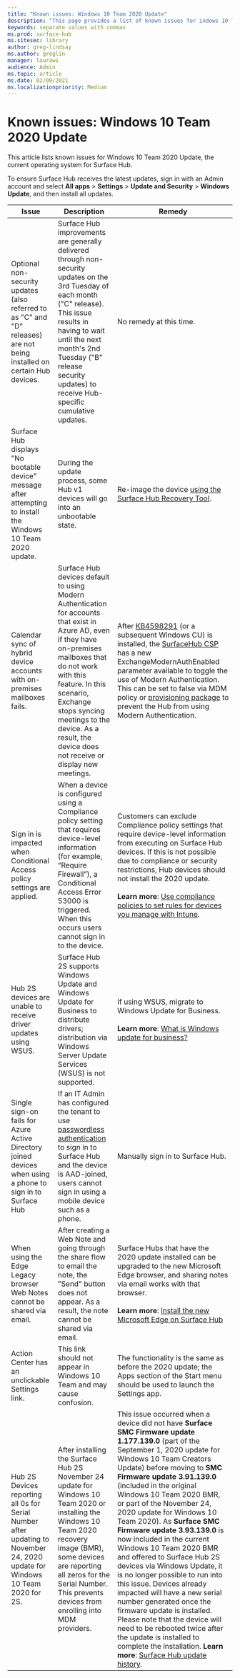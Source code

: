 ```yaml
---
title: "Known issues: Windows 10 Team 2020 Update"
description: "This page provides a list of known issues for indows 10 Team 2020 Update."
keywords: separate values with commas
ms.prod: surface-hub
ms.sitesec: library
author: greg-lindsay
ms.author: greglin
manager: laurawi
audience: Admin
ms.topic: article
ms.date: 02/09/2021
ms.localizationpriority: Medium
---
```

# Known issues: Windows 10 Team 2020 Update 

This article lists known issues for Windows 10 Team 2020 Update, the current operating system for Surface Hub.

To ensure Surface Hub receives the latest updates, sign in with an Admin account and select **All apps** > **Settings** > **Update and Security** > **Windows Update**, and then install all updates.




| Issue                                                                                                   | Description                                                                                                                                                                                                                                                                                                                                                                                                                             | Remedy                                                                                                                                                                                                                                                                                                                                                                                                                                                                                                                            |
| ----------------------------------------------------------------------------------------------------------- | ------------------------------------------------------------------------------------------------------------------------------------------------------------------------------------------------------------------------------------------------------------------------------------------------------------------------------------------------------------------------------------------------------------------------------------------- | ------------------------------------------------------------------------------------------------------------------------------------------------------------------------------------------------------------------------------------------------------------------------------------------------------------------------------------------------------------------------------------------------------------------------------------------------------------------------------------------------------------------------------------- |
| Optional non-security updates (also referred to as "C" and "D" releases) are not being installed on certain Hub devices.            | Surface Hub improvements are generally delivered through non-security updates on the 3rd Tuesday of each month ("C" release). This issue results in having to wait until the next month's 2nd Tuesday ("B" release security updates) to receive Hub-specific cumulative updates. | No remedy at this time.                                                                                                                                                                                                                                                                                                                                     |
| Surface Hub displays "No bootable device" message after attempting to install the Windows 10 Team 2020 update.                                                                        | During the update process, some Hub v1 devices will go into an unbootable state.                                                                                                                                                                                                                                       | Re-image the device [using the Surface Hub Recovery Tool](surface-hub-recovery-tool.md).                                                                                                                                                                                                                                                                                                                                                                   |
| Calendar sync of hybrid device accounts with on-premises mailboxes fails.   | Surface Hub devices default to using Modern Authentication for accounts that exist in Azure AD, even if they have on-premises mailboxes that do not work with this feature. In this scenario, Exchange stops syncing meetings to the device. As a result, the device does not receive or display new meetings.                                                                                                    | After [KB4598291](https://support.microsoft.com/help/4598291) (or a subsequent Windows CU) is installed, the [SurfaceHub CSP](https://docs.microsoft.com/windows/client-management/mdm/surfacehub-csp) has a new ExchangeModernAuthEnabled parameter available to toggle the use of Modern Authentication. This can be set to false via MDM policy or [provisioning package](https://download.microsoft.com/download/8/3/F/83FD5089-D14E-42E3-AF7C-6FC36F80D347/ExchangeModernAuthDisabled.ppkg) to prevent the Hub from using Modern Authentication.                                                                                                |
| Sign in is impacted when Conditional Access policy settings are applied.                                    | When a device is configured using a Compliance policy setting that requires device-level information (for example, “Require Firewall”), a Conditional Access Error 53000 is triggered. When this occurs users cannot sign in to the device.                                                                                                                                                                                                 | Customers can exclude Compliance policy settings that require device-level information from executing on Surface Hub devices. If this is not possible due to compliance or security restrictions, Hub devices should not install the 2020 update.<br> <br>**Learn more**: [Use compliance policies to set rules for devices you manage with Intune](https:/docs.microsoft.com/mem/intune/protect/device-compliance-get-started). |
| Hub 2S devices are unable to receive driver updates using WSUS.                                             | Surface Hub 2S supports Windows Update and Windows Update for Business to distribute drivers; distribution via Windows Server Update Services (WSUS) is not supported.                                                                                                                                                                                                                                                                      | If using WSUS, migrate to Windows Update for Business.<br> <br>**Learn more**: [What is Windows update for business?](https://docs.microsoft.com/windows/deployment/update/waas-manage-updates-wufb)                                                                                                                                                                                                                                                                                                                            |
| Single sign-on fails for Azure Active Directory joined devices when using a phone to sign in to Surface Hub | If an IT Admin has configured the tenant to use [passwordless authentication](surface-hub-2s-phone-authenticate.md) to sign in to Surface Hub and the device is AAD-joined, users cannot sign in using a mobile device such as a phone.                                                                                                       | Manually sign in to Surface Hub.                                                                                                                                                                                                                                                                                                                                                                                                                                                                                                      |
| When using the Edge Legacy browser Web Notes cannot be shared via email. | After creating a Web Note and going through the share flow to email the note, the "Send" button does not appear. As a result, the note cannot be shared via email. | Surface Hubs that have the 2020 update installed can be upgraded to the new Microsoft Edge browser, and sharing notes via email works with that browser.<br> <br>**Learn more**: [Install the new Microsoft Edge on Surface Hub](surface-hub-install-chromium-edge.md) |
| Action Center has an unclickable Settings link. | This link should not appear in Windows 10 Team and may cause confusion.   | The functionality is the same as before the 2020 update; the  Apps section of the Start menu should be used to launch the Settings app.    |
| Hub 2S Devices reporting all 0s for Serial Number after updating to November 24, 2020 update for Windows 10 Team 2020 for 2S. | After installing the Surface Hub 2S November 24 update for Windows 10 Team 2020 or installing the Windows 10 Team 2020 recovery image (BMR), some devices are reporting all zeros for the Serial Number. This prevents devices from enrolling into MDM providers.  | This issue occurred when a device did not have **Surface SMC Firmware update 1.177.139.0** (part of the September 1, 2020 update for Windows 10 Team Creators Update) before moving to **SMC Firmware update 3.91.139.0** (included in the original Windows 10 Team 2020 BMR, or part of the November 24, 2020 update for Windows 10 Team 2020). As **Surface SMC Firmware update 3.93.139.0** is now included in the current Windows 10 Team 2020 BMR and offered to Surface Hub 2S devices via Windows Update, it is no longer possible to run into this issue. Devices already impacted will have a new serial number generated once the firmware update is installed. Please note that the device will need to be rebooted twice after the update is installed to complete the installation. **Learn more**: [Surface Hub update history](surface-hub-update-history.md). |
